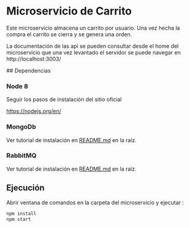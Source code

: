 # Microservicio de Carrito

Este microservicio almacena un carrito por usuario. Una vez hecha la compra el carrito se cierra y se genera una orden.

La documentación de las api se pueden consultar desde el home del microservicio
que una vez levantado el servidor se puede navegar en http://localhost:3003/

## Dependencias

### Node 8

Seguir los pasos de instalación del sitio oficial

<https://nodejs.org/en/>

### MongoDb

Ver tutorial de instalación en [README.md](../README.md) en la raíz.

### RabbitMQ

Ver tutorial de instalación en [README.md](../README.md) en la raíz.

## Ejecución

Abrir ventana de comandos en la carpeta del microservicio y ejecutar :

```bash
npm install
npm start
```
